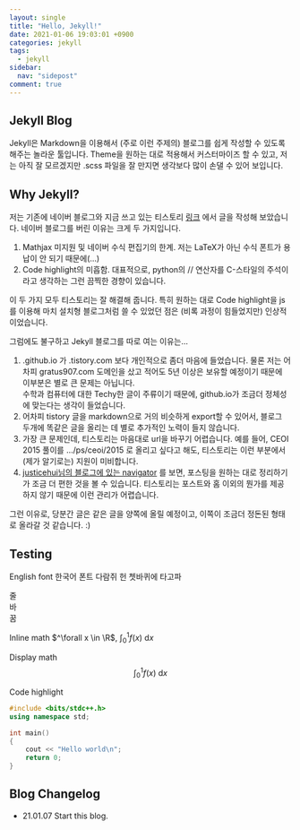 ```yaml
---
layout: single
title: "Hello, Jekyll!"
date: 2021-01-06 19:03:01 +0900
categories: jekyll
tags:
  - jekyll
sidebar:
  nav: "sidepost"
comment: true
---
```

## Jekyll Blog
Jekyll은 Markdown을 이용해서 (주로 이런 주제의) 블로그를 쉽게 작성할 수 있도록 해주는 놀라운 툴입니다. Theme을 원하는 대로 적용해서 커스터마이즈 할 수 있고, 저는 아직 잘 모르겠지만 .scss 파일을 잘 만지면 생각보다 많이 손댈 수 있어 보입니다.

## Why Jekyll?
저는 기존에 네이버 블로그와 지금 쓰고 있는 티스토리 [링크](https://gratus-blog.tistory.com/) 에서 글을 작성해 보았습니다. 네이버 블로그를 버린 이유는 크게 두 가지입니다.
1. Mathjax 미지원 및 네이버 수식 편집기의 한계. 저는 LaTeX가 아닌 수식 폰트가 용납이 안 되기 때문에(...)
2. Code highlight의 미흡함. 대표적으로, python의 // 연산자를 C-스타일의 주석이라고 생각하는 그런 끔찍한 경향이 있습니다.

이 두 가지 모두 티스토리는 잘 해결해 줍니다. 특히 원하는 대로 Code highlight을 js를 이용해 마치 설치형 블로그처럼 쓸 수 있었던 점은 (비록 과정이 힘들었지만) 인상적이었습니다.

그럼에도 불구하고 Jekyll 블로그를 따로 여는 이유는...
1. .github.io 가 .tistory.com 보다 개인적으로 좀더 마음에 들었습니다. 물론 저는 어차피 gratus907.com 도메인을 샀고 적어도 5년 이상은 보유할 예정이기 때문에 이부분은 별로 큰 문제는 아닙니다.  
수학과 컴퓨터에 대한 Techy한 글이 주류이기 때문에, github.io가 조금더 정체성에 맞는다는 생각이 들었습니다.
2. 어차피 tistory 글을 markdown으로 거의 비슷하게 export할 수 있어서, 블로그 두개에 똑같은 글을 올리는 데 별로 추가적인 노력이 들지 않습니다.
3. 가장 큰 문제인데, 티스토리는 마음대로 url을 바꾸기 어렵습니다. 예를 들어, CEOI 2015 풀이를 .../ps/ceoi/2015 로 올리고 싶다고 해도, 티스토리는 이런 부분에서 (제가 알기로는) 지원이 미비합니다.
4. [justicehui님의 블로그에 있는 navigator](https://justicehui.github.io/xoi/) 를 보면, 포스팅을 원하는 대로 정리하기가 조금 더 편한 것을 볼 수 있습니다. 티스토리는 포스트와 홈 이외의 뭔가를 제공하지 않기 때문에 이런 관리가 어렵습니다.

그런 이유로, 당분간 글은 같은 글을 양쪽에 올릴 예정이고, 이쪽이 조금더 정돈된 형태로 올라갈 것 같습니다. :)

## Testing
English font 한국어 폰트 다람쥐 헌 쳇바퀴에 타고파

줄  
바  
꿈  

Inline math $^\forall x \in \R$, $\int_{0}^{1} f(x) \text{ d}x$

Display math $$\int_{0}^{1} f(x) \text{ d}x$$

Code highlight  
```cpp
#include <bits/stdc++.h>
using namespace std;

int main()
{
    cout << "Hello world\n";
    return 0;
}
```

## Blog Changelog
- 21.01.07 Start this blog.
